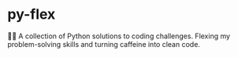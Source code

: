 # py-flex
🐍💪 A collection of Python solutions to coding challenges. Flexing my problem-solving skills and turning caffeine into clean code.
